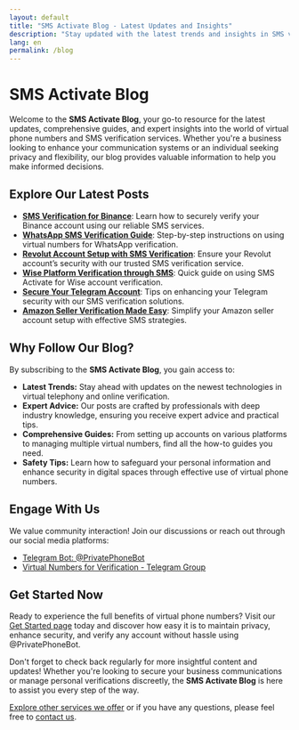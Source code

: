 ```yaml
---
layout: default
title: "SMS Activate Blog - Latest Updates and Insights"
description: "Stay updated with the latest trends and insights in SMS verification and virtual phone numbers on our SMS Activate Blog."
lang: en
permalink: /blog
---
```


# SMS Activate Blog

Welcome to the **SMS Activate Blog**, your go-to resource for the latest updates, comprehensive guides, and expert insights into the world of virtual phone numbers and SMS verification services. Whether you're a business looking to enhance your communication systems or an individual seeking privacy and flexibility, our blog provides valuable information to help you make informed decisions.

## Explore Our Latest Posts

- [**SMS Verification for Binance**](/en/blog/sms-verification-binance): Learn how to securely verify your Binance account using our reliable SMS services.
- [**WhatsApp SMS Verification Guide**](/en/blog/sms-verification-whatsapp): Step-by-step instructions on using virtual numbers for WhatsApp verification.
- [**Revolut Account Setup with SMS Verification**](/en/blog/sms-verification-revolut): Ensure your Revolut account’s security with our trusted SMS verification service.
- [**Wise Platform Verification through SMS**](/en/blog/sms-verification-wise): Quick guide on using SMS Activate for Wise account verification.
- [**Secure Your Telegram Account**](/en/blog/sms-verification-telegram): Tips on enhancing your Telegram security with our SMS verification solutions.
- [**Amazon Seller Verification Made Easy**](/en/blog/sms-verification-amazon): Simplify your Amazon seller account setup with effective SMS strategies.
  
## Why Follow Our Blog?

By subscribing to the **SMS Activate Blog**, you gain access to:

- **Latest Trends:** Stay ahead with updates on the newest technologies in virtual telephony and online verification.
- **Expert Advice:** Our posts are crafted by professionals with deep industry knowledge, ensuring you receive expert advice and practical tips.
- **Comprehensive Guides:** From setting up accounts on various platforms to managing multiple virtual numbers, find all the how-to guides you need.
- **Safety Tips:** Learn how to safeguard your personal information and enhance security in digital spaces through effective use of virtual phone numbers.

## Engage With Us

We value community interaction! Join our discussions or reach out through our social media platforms:

- [Telegram Bot: @PrivatePhoneBot](https://t.me/PrivatePhoneBot)
- [Virtual Numbers for Verification - Telegram Group](https://t.me/VirtualNumbersForVerification)
  
## Get Started Now

Ready to experience the full benefits of virtual phone numbers? Visit our [Get Started page](/get-started) today and discover how easy it is to maintain privacy, enhance security, and verify any account without hassle using @PrivatePhoneBot.

Don't forget to check back regularly for more insightful content and updates! Whether you're looking to secure your business communications or manage personal verifications discreetly, the **SMS Activate Blog** is here to assist you every step of the way.

[Explore other services we offer](/services) or if you have any questions, please feel free to [contact us](/contact).